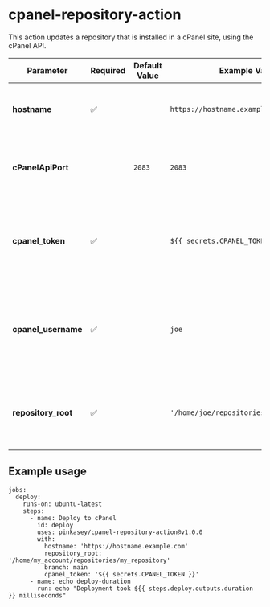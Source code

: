 # cpanel-repository-action
This action updates a repository that is installed in a cPanel site, using the cPanel API.


| **Parameter**          | **Required**       | **Default Value**  | **Example Value**                         | **Notes**                                                                                          |
| ---------------------- | ------------------ | ------------------ | ----------------------------------------- | ---------------------------------------------------------------------------------------------------|
| **hostname**           | :white_check_mark: |                    | `https://hostname.example.com`            | hostname of cPanel installation, including protocol.
| **cPanelApiPort**      |                    | `2083`             | `2083`                                    | Port of cPanel API. Don't change it unless you know what you're doing.
| **cpanel_token**       | :white_check_mark: |                    | `${{ secrets.CPANEL_TOKEN }}`             | cPanel API token, used for authorization. You should store this as a repository-secret.
| **cpanel_username**    | :white_check_mark: |                    | `joe`                                     | cPanel username used for API calls. Must be the same username used to create the token.  
| **repository_root**    | :white_check_mark: |                    | `'/home/joe/repositories/my_repository'`  | folder in which the repository is installed in the target cPanel account  

## Example usage
```
jobs:
  deploy:
    runs-on: ubuntu-latest
    steps:
      - name: Deploy to cPanel
        id: deploy
        uses: pinkasey/cpanel-repository-action@v1.0.0
        with:
          hostname: 'https://hostname.example.com'
          repository_root: '/home/my_account/repositories/my_repository'
          branch: main
          cpanel_token: '${{ secrets.CPANEL_TOKEN }}'
      - name: echo deploy-duration
        run: echo "Deployment took ${{ steps.deploy.outputs.duration }} milliseconds"
```
